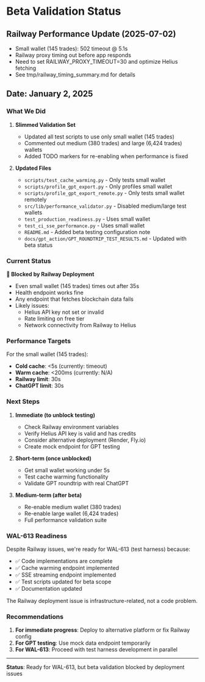 # Beta Validation Status

## Railway Performance Update (2025-07-02)
- Small wallet (145 trades): 502 timeout @ 5.1s
- Railway proxy timing out before app responds
- Need to set RAILWAY_PROXY_TIMEOUT=30 and optimize Helius fetching
- See tmp/railway_timing_summary.md for details

## Date: January 2, 2025

### What We Did

1. **Slimmed Validation Set**
   - Updated all test scripts to use only small wallet (145 trades)
   - Commented out medium (380 trades) and large (6,424 trades) wallets
   - Added TODO markers for re-enabling when performance is fixed

2. **Updated Files**
   - `scripts/test_cache_warming.py` - Only tests small wallet
   - `scripts/profile_gpt_export.py` - Only profiles small wallet
   - `scripts/profile_gpt_export_remote.py` - Only tests small wallet remotely
   - `src/lib/performance_validator.py` - Disabled medium/large test wallets
   - `test_production_readiness.py` - Uses small wallet
   - `test_ci_sse_performance.py` - Uses small wallet
   - `README.md` - Added beta testing configuration note
   - `docs/gpt_action/GPT_ROUNDTRIP_TEST_RESULTS.md` - Updated with beta status

### Current Status

**🔴 Blocked by Railway Deployment**
- Even small wallet (145 trades) times out after 35s
- Health endpoint works fine
- Any endpoint that fetches blockchain data fails
- Likely issues:
  - Helius API key not set or invalid
  - Rate limiting on free tier
  - Network connectivity from Railway to Helius

### Performance Targets

For the small wallet (145 trades):
- **Cold cache**: <5s (currently: timeout)
- **Warm cache**: <200ms (currently: N/A)
- **Railway limit**: 30s
- **ChatGPT limit**: 30s

### Next Steps

1. **Immediate (to unblock testing)**
   - Check Railway environment variables
   - Verify Helius API key is valid and has credits
   - Consider alternative deployment (Render, Fly.io)
   - Create mock endpoint for GPT testing

2. **Short-term (once unblocked)**
   - Get small wallet working under 5s
   - Test cache warming functionality
   - Validate GPT roundtrip with real ChatGPT

3. **Medium-term (after beta)**
   - Re-enable medium wallet (380 trades)
   - Re-enable large wallet (6,424 trades)
   - Full performance validation suite

### WAL-613 Readiness

Despite Railway issues, we're ready for WAL-613 (test harness) because:
- ✅ Code implementations are complete
- ✅ Cache warming endpoint implemented
- ✅ SSE streaming endpoint implemented
- ✅ Test scripts updated for beta scope
- ✅ Documentation updated

The Railway deployment issue is infrastructure-related, not a code problem.

### Recommendations

1. **For immediate progress**: Deploy to alternative platform or fix Railway config
2. **For GPT testing**: Use mock data endpoint temporarily
3. **For WAL-613**: Proceed with test harness development in parallel

---

**Status**: Ready for WAL-613, but beta validation blocked by deployment issues 